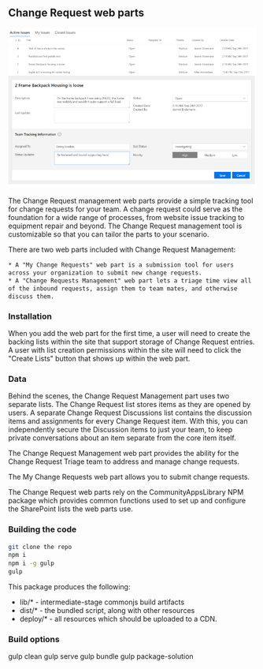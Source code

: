 ## Change Request web parts

![Issues Screenshot](../../assets/issues.png)

The Change Request management web parts provide a simple tracking tool for change requests for your team.  A change request could serve as the foundation for a wide range of processes, from website issue tracking to equipment repair and beyond.  The Change Request management tool is customizable so that you can tailor the parts to your scenario.

There are two web parts included with Change Request Management:

	* A "My Change Requests" web part is a submission tool for users across your organization to submit new change requests.
	* A "Change Requests Management" web part lets a triage time view all of the inbound requests, assign them to team mates, and otherwise discuss them.

### Installation

When you add the web part for the first time, a user will need to create the backing lists within the site that support storage of Change Request entries.  A user with list creation permissions within the site will need to click the "Create Lists" button that shows up within the web part.

### Data

Behind the scenes, the Change Request Management part uses two separate lists.  The Change Request list stores items as they are opened by users.  A separate Change Request Discussions list contains the discussion items and assignments for every Change Request item.  With this, you can independently secure the Discussion items to just your team, to keep private conversations about an item separate from the core item itself. 


The Change Request Management web part provides the ability for the Change Request Triage team to address and manage change requests.

The My Change Requests web part allows you to submit change requests.

The Change Request web parts rely on the CommunityAppsLibrary NPM package which provides common functions used to set up and configure the SharePoint lists the web parts use.

### Building the code

```bash
git clone the repo
npm i
npm i -g gulp
gulp
```

This package produces the following:

* lib/* - intermediate-stage commonjs build artifacts
* dist/* - the bundled script, along with other resources
* deploy/* - all resources which should be uploaded to a CDN.

### Build options

gulp clean
gulp serve
gulp bundle
gulp package-solution

